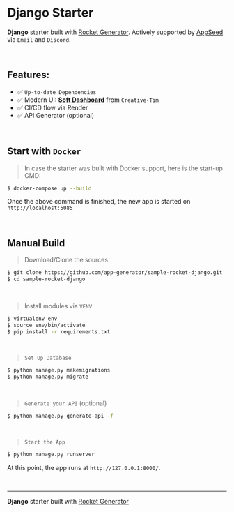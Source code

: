 # Django Starter

**Django** starter built with [Rocket Generator](https://app-generator.dev/). Actively supported by [AppSeed](https://appseed.us/) via `Email` and `Discord`.

<br />

## Features: 

- ✅ `Up-to-date Dependencies`
- ✅ Modern UI: **[Soft Dashboard](https://www.creative-tim.com/product/soft-ui-dashboard?AFFILIATE=128200)** from `Creative-Tim`
- ✅ CI/CD flow via Render
- ✅ API Generator (optional)

<br />

## Start with `Docker`

> In case the starter was built with Docker support, here is the start-up CMD:

```bash
$ docker-compose up --build
```

Once the above command is finished, the new app is started on `http://localhost:5085`

<br />

## Manual Build 

> Download/Clone the sources  

```bash
$ git clone https://github.com/app-generator/sample-rocket-django.git
$ cd sample-rocket-django
```

<br />

> Install modules via `VENV`  

```bash
$ virtualenv env
$ source env/bin/activate
$ pip install -r requirements.txt
```

<br />

> `Set Up Database`

```bash
$ python manage.py makemigrations
$ python manage.py migrate
```

<br />

> `Generate your API` (optional) 

```bash
$ python manage.py generate-api -f
```

<br />

> `Start the App`

```bash
$ python manage.py runserver
```

At this point, the app runs at `http://127.0.0.1:8000/`. 

<br />

---
**Django** starter built with [Rocket Generator](https://app-generator.dev/)
